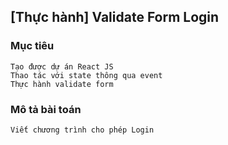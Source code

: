 ## [Thực hành] Validate Form Login

### Mục tiêu

    Tạo được dự án React JS
    Thao tác với state thông qua event
    Thực hành validate form

### Mô tả bài toán
    Viết chương trình cho phép Login

